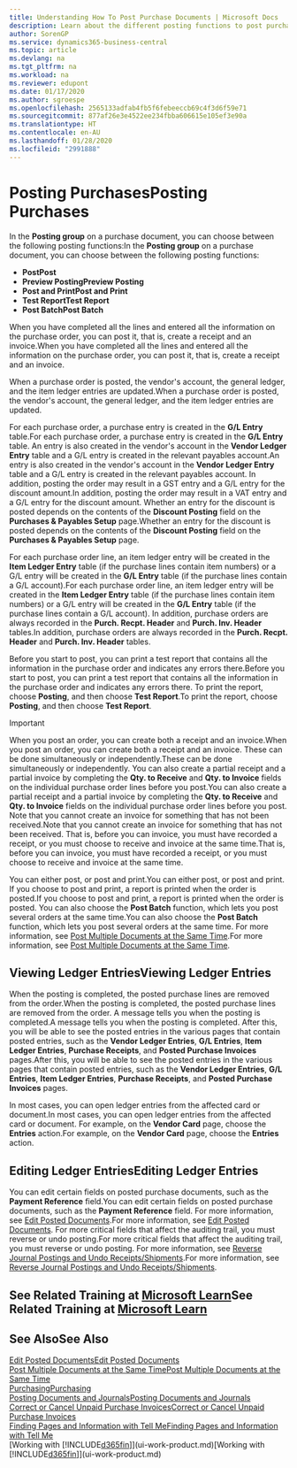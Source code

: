 ```yaml
---
title: Understanding How To Post Purchase Documents | Microsoft Docs
description: Learn about the different posting functions to post purchase documents, and how you can update posted documents.
author: SorenGP
ms.service: dynamics365-business-central
ms.topic: article
ms.devlang: na
ms.tgt_pltfrm: na
ms.workload: na
ms.reviewer: edupont
ms.date: 01/17/2020
ms.author: sgroespe
ms.openlocfilehash: 2565133adfab4fb5f6febeeccb69c4f3d6f59e71
ms.sourcegitcommit: 877af26e3e4522ee234fbba606615e105ef3e90a
ms.translationtype: HT
ms.contentlocale: en-AU
ms.lasthandoff: 01/28/2020
ms.locfileid: "2991888"
---
```

# <a name="posting-purchases"></a><span data-ttu-id="12e7c-103">Posting Purchases</span><span class="sxs-lookup"><span data-stu-id="12e7c-103">Posting Purchases</span></span>
<span data-ttu-id="12e7c-104">In the **Posting group** on a purchase document, you can choose between the following posting functions:</span><span class="sxs-lookup"><span data-stu-id="12e7c-104">In the **Posting group** on a purchase document, you can choose between the following posting functions:</span></span>

* <span data-ttu-id="12e7c-105">**Post**</span><span class="sxs-lookup"><span data-stu-id="12e7c-105">**Post**</span></span>
* <span data-ttu-id="12e7c-106">**Preview Posting**</span><span class="sxs-lookup"><span data-stu-id="12e7c-106">**Preview Posting**</span></span>
* <span data-ttu-id="12e7c-107">**Post and Print**</span><span class="sxs-lookup"><span data-stu-id="12e7c-107">**Post and Print**</span></span>
* <span data-ttu-id="12e7c-108">**Test Report**</span><span class="sxs-lookup"><span data-stu-id="12e7c-108">**Test Report**</span></span>
* <span data-ttu-id="12e7c-109">**Post Batch**</span><span class="sxs-lookup"><span data-stu-id="12e7c-109">**Post Batch**</span></span>

<span data-ttu-id="12e7c-110">When you have completed all the lines and entered all the information on the purchase order, you can post it, that is, create a receipt and an invoice.</span><span class="sxs-lookup"><span data-stu-id="12e7c-110">When you have completed all the lines and entered all the information on the purchase order, you can post it, that is, create a receipt and an invoice.</span></span>

<span data-ttu-id="12e7c-111">When a purchase order is posted, the vendor's account, the general ledger, and the item ledger entries are updated.</span><span class="sxs-lookup"><span data-stu-id="12e7c-111">When a purchase order is posted, the vendor's account, the general ledger, and the item ledger entries are updated.</span></span>

<span data-ttu-id="12e7c-112">For each purchase order, a purchase entry is created in the **G/L Entry** table.</span><span class="sxs-lookup"><span data-stu-id="12e7c-112">For each purchase order, a purchase entry is created in the **G/L Entry** table.</span></span> <span data-ttu-id="12e7c-113">An entry is also created in the vendor's account in the **Vendor Ledger Entry** table and a G/L entry is created in the relevant payables account.</span><span class="sxs-lookup"><span data-stu-id="12e7c-113">An entry is also created in the vendor's account in the **Vendor Ledger Entry** table and a G/L entry is created in the relevant payables account.</span></span> <span data-ttu-id="12e7c-114">In addition, posting the order may result in a GST entry and a G/L entry for the discount amount.</span><span class="sxs-lookup"><span data-stu-id="12e7c-114">In addition, posting the order may result in a VAT entry and a G/L entry for the discount amount.</span></span> <span data-ttu-id="12e7c-115">Whether an entry for the discount is posted depends on the contents of the **Discount Posting** field on the **Purchases & Payables Setup** page.</span><span class="sxs-lookup"><span data-stu-id="12e7c-115">Whether an entry for the discount is posted depends on the contents of the **Discount Posting** field on the **Purchases & Payables Setup** page.</span></span>

<span data-ttu-id="12e7c-116">For each purchase order line, an item ledger entry will be created in the **Item Ledger Entry** table (if the purchase lines contain item numbers) or a G/L entry will be created in the **G/L Entry** table (if the purchase lines contain a G/L account).</span><span class="sxs-lookup"><span data-stu-id="12e7c-116">For each purchase order line, an item ledger entry will be created in the **Item Ledger Entry** table (if the purchase lines contain item numbers) or a G/L entry will be created in the **G/L Entry** table (if the purchase lines contain a G/L account).</span></span> <span data-ttu-id="12e7c-117">In addition, purchase orders are always recorded in the **Purch. Recpt. Header** and **Purch. Inv. Header** tables.</span><span class="sxs-lookup"><span data-stu-id="12e7c-117">In addition, purchase orders are always recorded in the **Purch. Recpt. Header** and **Purch. Inv. Header** tables.</span></span>

<span data-ttu-id="12e7c-118">Before you start to post, you can print a test report that contains all the information in the purchase order and indicates any errors there.</span><span class="sxs-lookup"><span data-stu-id="12e7c-118">Before you start to post, you can print a test report that contains all the information in the purchase order and indicates any errors there.</span></span> <span data-ttu-id="12e7c-119">To print the report, choose **Posting**, and then choose **Test Report**.</span><span class="sxs-lookup"><span data-stu-id="12e7c-119">To print the report, choose **Posting**, and then choose **Test Report**.</span></span>

> [!IMPORTANT]  
>   <span data-ttu-id="12e7c-120">When you post an order, you can create both a receipt and an invoice.</span><span class="sxs-lookup"><span data-stu-id="12e7c-120">When you post an order, you can create both a receipt and an invoice.</span></span> <span data-ttu-id="12e7c-121">These can be done simultaneously or independently.</span><span class="sxs-lookup"><span data-stu-id="12e7c-121">These can be done simultaneously or independently.</span></span> <span data-ttu-id="12e7c-122">You can also create a partial receipt and a partial invoice by completing the **Qty. to Receive** and **Qty. to Invoice** fields on the individual purchase order lines before you post.</span><span class="sxs-lookup"><span data-stu-id="12e7c-122">You can also create a partial receipt and a partial invoice by completing the **Qty. to Receive** and **Qty. to Invoice** fields on the individual purchase order lines before you post.</span></span> <span data-ttu-id="12e7c-123">Note that you cannot create an invoice for something that has not been received.</span><span class="sxs-lookup"><span data-stu-id="12e7c-123">Note that you cannot create an invoice for something that has not been received.</span></span> <span data-ttu-id="12e7c-124">That is, before you can invoice, you must have recorded a receipt, or you must choose to receive and invoice at the same time.</span><span class="sxs-lookup"><span data-stu-id="12e7c-124">That is, before you can invoice, you must have recorded a receipt, or you must choose to receive and invoice at the same time.</span></span>

<span data-ttu-id="12e7c-125">You can either post, or post and print.</span><span class="sxs-lookup"><span data-stu-id="12e7c-125">You can either post, or post and print.</span></span> <span data-ttu-id="12e7c-126">If you choose to post and print, a report is printed when the order is posted.</span><span class="sxs-lookup"><span data-stu-id="12e7c-126">If you choose to post and print, a report is printed when the order is posted.</span></span> <span data-ttu-id="12e7c-127">You can also choose the **Post Batch** function, which lets you post several orders at the same time.</span><span class="sxs-lookup"><span data-stu-id="12e7c-127">You can also choose the **Post Batch** function, which lets you post several orders at the same time.</span></span> <span data-ttu-id="12e7c-128">For more information, see [Post Multiple Documents at the Same Time](ui-batch-posting.md).</span><span class="sxs-lookup"><span data-stu-id="12e7c-128">For more information, see [Post Multiple Documents at the Same Time](ui-batch-posting.md).</span></span>

## <a name="viewing-ledger-entries"></a><span data-ttu-id="12e7c-129">Viewing Ledger Entries</span><span class="sxs-lookup"><span data-stu-id="12e7c-129">Viewing Ledger Entries</span></span>
<span data-ttu-id="12e7c-130">When the posting is completed, the posted purchase lines are removed from the order.</span><span class="sxs-lookup"><span data-stu-id="12e7c-130">When the posting is completed, the posted purchase lines are removed from the order.</span></span> <span data-ttu-id="12e7c-131">A message tells you when the posting is completed.</span><span class="sxs-lookup"><span data-stu-id="12e7c-131">A message tells you when the posting is completed.</span></span> <span data-ttu-id="12e7c-132">After this, you will be able to see the posted entries in the various pages that contain posted entries, such as the **Vendor Ledger Entries**, **G/L Entries**, **Item Ledger Entries**, **Purchase Receipts**, and **Posted Purchase Invoices** pages.</span><span class="sxs-lookup"><span data-stu-id="12e7c-132">After this, you will be able to see the posted entries in the various pages that contain posted entries, such as the **Vendor Ledger Entries**, **G/L Entries**, **Item Ledger Entries**, **Purchase Receipts**, and **Posted Purchase Invoices** pages.</span></span>

<span data-ttu-id="12e7c-133">In most cases, you can open ledger entries from the affected card or document.</span><span class="sxs-lookup"><span data-stu-id="12e7c-133">In most cases, you can open ledger entries from the affected card or document.</span></span> <span data-ttu-id="12e7c-134">For example, on the **Vendor Card** page, choose the **Entries** action.</span><span class="sxs-lookup"><span data-stu-id="12e7c-134">For example, on the **Vendor Card** page, choose the **Entries** action.</span></span>

## <a name="editing-ledger-entries"></a><span data-ttu-id="12e7c-135">Editing Ledger Entries</span><span class="sxs-lookup"><span data-stu-id="12e7c-135">Editing Ledger Entries</span></span>
<span data-ttu-id="12e7c-136">You can edit certain fields on posted purchase documents, such as the **Payment Reference** field.</span><span class="sxs-lookup"><span data-stu-id="12e7c-136">You can edit certain fields on posted purchase documents, such as the **Payment Reference** field.</span></span> <span data-ttu-id="12e7c-137">For more information, see [Edit Posted Documents](across-edit-posted-document.md).</span><span class="sxs-lookup"><span data-stu-id="12e7c-137">For more information, see [Edit Posted Documents](across-edit-posted-document.md).</span></span> <span data-ttu-id="12e7c-138">For more critical fields that affect the auditing trail, you must reverse or undo posting.</span><span class="sxs-lookup"><span data-stu-id="12e7c-138">For more critical fields that affect the auditing trail, you must reverse or undo posting.</span></span> <span data-ttu-id="12e7c-139">For more information, see [Reverse Journal Postings and Undo Receipts/Shipments](finance-how-reverse-journal-posting.md).</span><span class="sxs-lookup"><span data-stu-id="12e7c-139">For more information, see [Reverse Journal Postings and Undo Receipts/Shipments](finance-how-reverse-journal-posting.md).</span></span> 

## <a name="see-related-training-at-microsoft-learnlearnmodulesreceive-invoice-dynamics-d365-business-centralindex"></a><span data-ttu-id="12e7c-140">See Related Training at [Microsoft Learn](/learn/modules/receive-invoice-dynamics-d365-business-central/index)</span><span class="sxs-lookup"><span data-stu-id="12e7c-140">See Related Training at [Microsoft Learn](/learn/modules/receive-invoice-dynamics-d365-business-central/index)</span></span>

## <a name="see-also"></a><span data-ttu-id="12e7c-141">See Also</span><span class="sxs-lookup"><span data-stu-id="12e7c-141">See Also</span></span>
[<span data-ttu-id="12e7c-142">Edit Posted Documents</span><span class="sxs-lookup"><span data-stu-id="12e7c-142">Edit Posted Documents</span></span>](across-edit-posted-document.md)  
[<span data-ttu-id="12e7c-143">Post Multiple Documents at the Same Time</span><span class="sxs-lookup"><span data-stu-id="12e7c-143">Post Multiple Documents at the Same Time</span></span>](ui-batch-posting.md)  
[<span data-ttu-id="12e7c-144">Purchasing</span><span class="sxs-lookup"><span data-stu-id="12e7c-144">Purchasing</span></span>](purchasing-manage-purchasing.md)  
[<span data-ttu-id="12e7c-145">Posting Documents and Journals</span><span class="sxs-lookup"><span data-stu-id="12e7c-145">Posting Documents and Journals</span></span>](ui-post-documents-journals.md)  
[<span data-ttu-id="12e7c-146">Correct or Cancel Unpaid Purchase Invoices</span><span class="sxs-lookup"><span data-stu-id="12e7c-146">Correct or Cancel Unpaid Purchase Invoices</span></span>](purchasing-how-correct-cancel-unpaid-purchase-invoices.md)  
[<span data-ttu-id="12e7c-147">Finding Pages and Information with Tell Me</span><span class="sxs-lookup"><span data-stu-id="12e7c-147">Finding Pages and Information with Tell Me</span></span>](ui-search.md)  
<span data-ttu-id="12e7c-148">[Working with [!INCLUDE[d365fin](includes/d365fin_md.md)]](ui-work-product.md)</span><span class="sxs-lookup"><span data-stu-id="12e7c-148">[Working with [!INCLUDE[d365fin](includes/d365fin_md.md)]](ui-work-product.md)</span></span>
